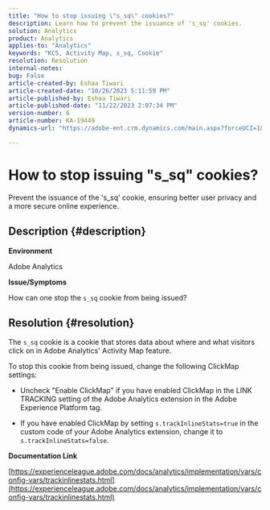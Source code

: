 ```yaml
---
title: "How to stop issuing \"s_sq\" cookies?"
description: Learn how to prevent the issuance of 's_sq' cookies.
solution: Analytics
product: Analytics
applies-to: "Analytics"
keywords: "KCS, Activity Map, s_sq, Cookie"
resolution: Resolution
internal-notes: 
bug: False
article-created-by: Eshaa Tiwari
article-created-date: "10/26/2023 5:11:59 PM"
article-published-by: Eshaa Tiwari
article-published-date: "11/22/2023 2:07:34 PM"
version-number: 6
article-number: KA-19449
dynamics-url: "https://adobe-ent.crm.dynamics.com/main.aspx?forceUCI=1&pagetype=entityrecord&etn=knowledgearticle&id=3b2861c3-2274-ee11-9ae7-6045bd0063aa"

---
```

# How to stop issuing "s_sq" cookies?


Prevent the issuance of the 's_sq' cookie, ensuring better user privacy and a more secure online experience.

## Description {#description}


<b>Environment</b>

Adobe Analytics

<b>Issue/Symptoms</b>

How can one stop the `s_sq` cookie from being issued?


## Resolution {#resolution}


The `s_sq` cookie is a cookie that stores data about where and what visitors click on in Adobe Analytics' Activity Map feature.

To stop this cookie from being issued, change the following ClickMap settings:

- Uncheck "Enable ClickMap" if you have enabled ClickMap in the LINK TRACKING setting of the Adobe Analytics extension in the Adobe Experience Platform tag.

- If you have enabled ClickMap by setting `s.trackInlineStats=true` in the custom code of your Adobe Analytics extension, change it to `s.trackInlineStats=false`.

<b>Documentation Link</b>

[https://experienceleague.adobe.com/docs/analytics/implementation/vars/config-vars/trackinlinestats.html](https://experienceleague.adobe.com/docs/analytics/implementation/vars/config-vars/trackinlinestats.html)
